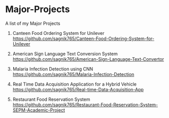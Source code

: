 # Major-Projects
A list of my Major Projects

1. Canteen Food Ordering System for Unilever    https://github.com/sagnik765/Canteen-Food-Ordering-System-for-Unilever

2. American Sign Language Text Conversion System    https://github.com/sagnik765/American-Sign-Language-Text-Convertor

3. Malaria Infection Detection using CNN    https://github.com/sagnik765/Malaria-Infection-Detection

4. Real Time Data Acquisition Application for a Hybrid Vehicle    https://github.com/sagnik765/Real-time-Data-Acquisition-App

5. Restaurant Food Reservation System    https://github.com/sagnik765/Restaurant-Food-Reservation-System-SEPM-Academic-Project
